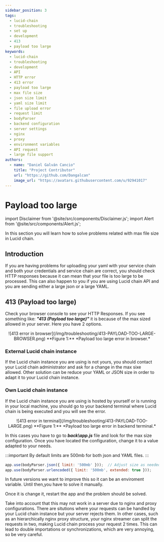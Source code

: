 ```yaml
---
sidebar_position: 3
tags: 
  - lucid-chain
  - troubleshooting
  - set up
  - development
  - 413
  - payload too large
keywords:
  - lucid-chain
  - troubleshooting
  - development
  - API
  - HTTP error
  - 413 error
  - payload too large
  - max file size
  - json size limit
  - yaml size limit
  - file upload error
  - request limit
  - bodyParser
  - backend configuration
  - server settings
  - nginx
  - proxy
  - environment variables
  - API request
  - large file support
authors: 
  - name: "Daniel Galván Cancio"
    title: "Project Contributor"
    url: "https://github.com/Dangalcan"
    image_url: "https://avatars.githubusercontent.com/u/92941017"
---
```


# Payload too large

import Disclaimer from '@site/src/components/Disclaimer.js';
import Alert from '@site/src/components/Alert.js';

In this section you will learn how to solve problems related with max file size in Lucid chain.

## Introduction

If you are having problems for uploading your yaml with your service chain and both your credentials and service chain are correct, you should check HTTP responses because it can mean that your file is too large to be processed. This can also happen to you if you are using Lucid chain API and you are sending either a large json or a large YAML.

## 413 (Payload too large)

Check your browser console to see your HTTP Responses. If you see something like: ***"413 (Payload too large)"*** it is because of the max sized allowed in your server. Here you have 2 options.

<div align="center">
![413 error in browser](/img/troubleshooting/413-PAYLOAD-TOO-LARGE-BROWSER.png)  
**Figure 1:** *Payload too large error in browser.*
</div>

### External Lucid chain instance

If the Lucid chain instance you are using is not yours, you should contact your Lucid chain administrator and ask for a change in the max sixe allowed. Other solution can be reduce your YAML or JSON size in order to adapt it to your Lucid chain instance.

### Own Lucid chain instance

If the Lucid chain instance you are using is hosted by yourself or is running in your local machine, you should go to your backend terminal where Lucid chain is being executed and you will see the error.

<div align="center">
![413 error in terminal](/img/troubleshooting/413-PAYLOAD-TOO-LARGE.png)  
**Figure 1:** *Payload too large error in backend terminal.*
</div>

In this cases you have to go to ***back\app.js*** file and look for the max size configuration. Once you have located the configuration, change it to a value adapted to your needs.

:::important
By default limits are 500mb for both json and YAML files.
:::

```js
app.use(bodyParser.json({ limit: '500mb' }));  // Adjust size as needed
app.use(bodyParser.urlencoded({ limit: '500mb', extended: true }));
```

<Disclaimer>
In future versions we want to improve this so it can be an enviroment variable. Until then,you have to solve it manually.
</Disclaimer>

Once it is change it, restart the app and the problem should be solved.

<Alert>
Take into account that this may not work in a server due to nginx and proxy configurations. There are situtions where your requests can be handled by your Lucid chain instance but your server rejects them. In other cases, such as an hierarchically nginx proxy structure, your nginx streamer can split the requests in two, making Lucid chain process your request 2 times. This can lead to double importations or synchronizations, which are very annoying, so be very careful.
</Alert>
